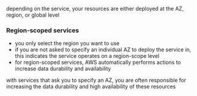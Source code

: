 depending on the service, your resources are either deployed at the AZ, region, or global level

### Region-scoped services
- you only select the region you want to use
- if you are not asked to specify an individual AZ to deploy the service in, this indicates the service operates on a region-scope level
- for region-scoped services, AWS automatically performs actions to increase data durability and availability

with services that ask you to specify an AZ, you are often responsible for increasing the data durability and high availability of these resources